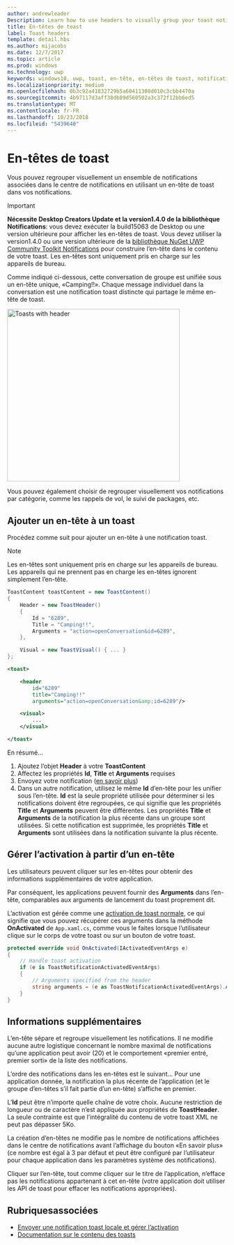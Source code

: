 ```yaml
---
author: andrewleader
Description: Learn how to use headers to visually group your toast notifications in Action Center.
title: En-têtes de toast
label: Toast headers
template: detail.hbs
ms.author: mijacobs
ms.date: 12/7/2017
ms.topic: article
ms.prod: windows
ms.technology: uwp
keywords: windows10, uwp, toast, en-tête, en-têtes de toast, notification, regrouper les toasts, centre de notifications
ms.localizationpriority: medium
ms.openlocfilehash: 0b3c92a41832729b5a60411308d010c3cbb4470a
ms.sourcegitcommit: 4b97117d3aff38db89d560502a3c372f12bb6ed5
ms.translationtype: MT
ms.contentlocale: fr-FR
ms.lasthandoff: 10/23/2018
ms.locfileid: "5439640"
---
```

# <a name="toast-headers"></a>En-têtes de toast

Vous pouvez regrouper visuellement un ensemble de notifications associées dans le centre de notifications en utilisant un en-tête de toast dans vos notifications.

> [!IMPORTANT]
> **Nécessite Desktop Creators Update et la version1.4.0 de la bibliothèque Notifications**: vous devez exécuter la build15063 de Desktop ou une version ultérieure pour afficher les en-têtes de toast. Vous devez utiliser la version1.4.0 ou une version ultérieure de la [bibliothèque NuGet UWP Community Toolkit Notifications](https://www.nuget.org/packages/Microsoft.Toolkit.Uwp.Notifications/) pour construire l’en-tête dans le contenu de votre toast. Les en-têtes sont uniquement pris en charge sur les appareils de bureau.

Comme indiqué ci-dessous, cette conversation de groupe est unifiée sous un en-tête unique, «Camping!!». Chaque message individuel dans la conversation est une notification toast distincte qui partage le même en-tête de toast.

<img alt="Toasts with header" src="images/toast-headers-action-center.png" width="396"/>

Vous pouvez également choisir de regrouper visuellement vos notifications par catégorie, comme les rappels de vol, le suivi de packages, etc.

## <a name="add-a-header-to-a-toast"></a>Ajouter un en-tête à un toast

Procédez comme suit pour ajouter un en-tête à une notification toast.

> [!NOTE]
> Les en-têtes sont uniquement pris en charge sur les appareils de bureau. Les appareils qui ne prennent pas en charge les en-têtes ignorent simplement l’en-tête.

```csharp
ToastContent toastContent = new ToastContent()
{
    Header = new ToastHeader()
    {
        Id = "6289",
        Title = "Camping!!",
        Arguments = "action=openConversation&id=6289",
    },

    Visual = new ToastVisual() { ... }
};
```

```xml
<toast>

    <header
        id="6289"
        title="Camping!!"
        arguments="action=openConversation&amp;id=6289"/>

    <visual>
        ...
    </visual>

</toast>
```

En résumé...

1. Ajoutez l’objet **Header** à votre **ToastContent**
2. Affectez les propriétés **Id**, **Title** et **Arguments** requises
3. Envoyez votre notification ([en savoir plus](send-local-toast.md))
4. Dans un autre notification, utilisez le même **Id** d’en-tête pour les unifier sous l’en-tête. **Id** est la seule propriété utilisée pour déterminer si les notifications doivent être regroupées, ce qui signifie que les propriétés **Title** et **Arguments** peuvent être différentes. Les propriétés **Title** et **Arguments** de la notification la plus récente dans un groupe sont utilisées. Si cette notification est supprimée, les propriétés **Title** et **Arguments** sont utilisées dans la notification suivante la plus récente.


## <a name="handle-activation-from-a-header"></a>Gérer l’activation à partir d’un en-tête

Les utilisateurs peuvent cliquer sur les en-têtes pour obtenir des informations supplémentaires de votre application.

Par conséquent, les applications peuvent fournir des **Arguments** dans l’en-tête, comparables aux arguments de lancement du toast proprement dit.

L’activation est gérée comme une [activation de toast normale](send-local-toast.md#handling-activation-1), ce qui signifie que vous pouvez récupérer ces arguments dans la méthode **OnActivated** de `App.xaml.cs`, comme vous le faites lorsque l’utilisateur clique sur le corps de votre toast ou sur un bouton de votre toast.

```csharp
protected override void OnActivated(IActivatedEventArgs e)
{
    // Handle toast activation
    if (e is ToastNotificationActivatedEventArgs)
    {
        // Arguments specified from the header
        string arguments = (e as ToastNotificationActivatedEventArgs).Argument;
    }
}
```


## <a name="additional-info"></a>Informations supplémentaires

L’en-tête sépare et regroupe visuellement les notifications. Il ne modifie aucune autre logistique concernant le nombre maximal de notifications qu’une application peut avoir (20) et le comportement «premier entré, premier sorti» de la liste des notifications.

L’ordre des notifications dans les en-têtes est le suivant... Pour une application donnée, la notification la plus récente de l’application (et le groupe d’en-têtes s’il fait partie d’un en-tête) s’affiche en premier.

L’**Id** peut être n’importe quelle chaîne de votre choix. Aucune restriction de longueur ou de caractère n’est appliquée aux propriétés de **ToastHeader**. La seule contrainte est que l’intégralité du contenu de votre toast XML ne peut pas dépasser 5Ko.

La création d’en-têtes ne modifie pas le nombre de notifications affichées dans le centre de notifications avant l’affichage du bouton «En savoir plus» (ce nombre est égal à 3 par défaut et peut être configuré par l’utilisateur pour chaque application dans les paramètres système des notifications).

Cliquer sur l’en-tête, tout comme cliquer sur le titre de l’application, n’efface pas les notifications appartenant à cet en-tête (votre application doit utiliser les API de toast pour effacer les notifications appropriées).


## <a name="related-topics"></a>Rubriquesassociées

- [Envoyer une notification toast locale et gérer l’activation](send-local-toast.md)
- [Documentation sur le contenu des toasts](adaptive-interactive-toasts.md)
